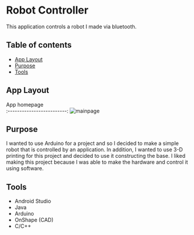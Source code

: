 # Robot Controller

This application controls a robot I made via bluetooth.

## Table of contents
* [App Layout](#app-layout)
* [Purpose](#purpose)
* [Tools](#tools)

## App Layout

App homepage           
:-------------------------:
![mainpage](https://user-images.githubusercontent.com/33325959/103318611-d67f4180-49e3-11eb-817b-fd76c843da1c.png)

## Purpose
I wanted to use Arduino for a project and so I decided to make a simple robot that is controlled by an application. In addition, I wanted to use 3-D printing for this project 
and decided to use it constructing the base. I liked making this project because I was able to make the hardware and control it using software. 
	
## Tools
* Android Studio
* Java
* Arduino
* OnShape (CAD)
* C/C++
